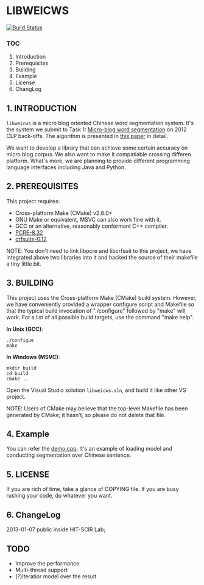 # LIBWEICWS

[![Build Status](https://travis-ci.org/Oneplus/libweicws.png?branch=master)](https://travis-ci.org/Oneplus/libweicws)

### TOC

 1. Introduction
 2. Prerequisites
 3. Building
 4. Example
 5. License
 6. ChangLog

## 1. INTRODUCTION

 `libweicws` is a micro blog oriented Chinese word segmentation system. It's
 the system we submit to Task 1: 
 [Micro-blog word segmentation](http://www.cipsc.org.cn/clp2012/task1.html)
 on 2012 CLP back-offs. The algorithm is presented in 
 [this paper](http://ir.hit.edu.cn/~yjliu/publication/clp2012.pdf)
 in detail.
 
 We want to devolop a library that can achieve some certain accuracy on micro
 blog corpus. We also want to make it compatiable crossing differen platform. 
 What's more, we are planning to provide different programming language
 interfaces including Java and Python.
 
## 2. PREREQUISITES

 This project requires:
  * Cross-platform Make (CMake) v2.8.0+
  * GNU Make or equivalent, MSVC can also work fine with it.
  * GCC or an alternative, reasonably conformant C++ compiler.
  * [PCRE-8.32](http://www.pcre.org/)
  * [crfsuite-0.12](http://www.chokkan.org/software/crfsuite/)

NOTE: You don't need to link libpcre and libcrfsuit to this project, we have
integrated above two libraries into it and hacked the source of their makefile
a tiny little bit.

## 3. BUILDING
 
 This project uses the Cross-platform Make (CMake) build system. However, we
 have conveniently provided a wrapper configure script and Makefile so that
 the typical build invocation of "./configure" followed by "make" will work.
 For a list of all possible build targets, use the command "make help".

 __In Unix (GCC)__:
 ```
 ./configue
 make
 ```

 __In Windows (MSVC)__:
 ```
 mkdir build
 cd build
 cmake ..
 ```
 Open the Visual Studio solution `libweicws.sln`, and build it like other VS project.

 NOTE: Users of CMake may believe that the top-level Makefile has been
 generated by CMake; it hasn't, so please do not delete that file.

## 4. Example

 You can refer the [demo.cpp](https://github.com/Oneplus/libweicws/blob/master/test/demo.cpp).
 It's an example of loading model and conducting segmentation over Chinese sentence.

## 5. LICENSE

 If you are rich of time, take a glance of COPYING file. If you are busy rushing
 your code, do whatever you want.
 
## 6. ChangeLog

 2013-01-07 public inside HIT-SCIR Lab;

## TODO

 * Improve the performance
 * Multi-thread support
 * (?)Iteratior model over the result

